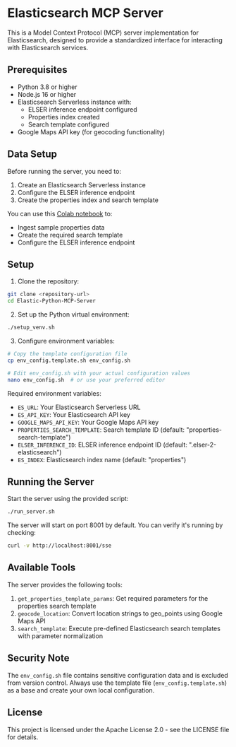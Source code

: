 # Elasticsearch MCP Server

This is a Model Context Protocol (MCP) server implementation for Elasticsearch, designed to provide a standardized interface for interacting with Elasticsearch services.

## Prerequisites

- Python 3.8 or higher
- Node.js 16 or higher
- Elasticsearch Serverless instance with:
  - ELSER inference endpoint configured
  - Properties index created
  - Search template configured
- Google Maps API key (for geocoding functionality)

## Data Setup

Before running the server, you need to:
1. Create an Elasticsearch Serverless instance
2. Configure the ELSER inference endpoint
3. Create the properties index and search template

You can use this [Colab notebook](https://colab.research.google.com/drive/1hy6XiWBrNiXMQvpjf-Bwd6FSd76aijPt?usp=sharing) to:
- Ingest sample properties data
- Create the required search template
- Configure the ELSER inference endpoint

## Setup

1. Clone the repository:
```bash
git clone <repository-url>
cd Elastic-Python-MCP-Server
```

2. Set up the Python virtual environment:
```bash
./setup_venv.sh
```

3. Configure environment variables:
```bash
# Copy the template configuration file
cp env_config.template.sh env_config.sh

# Edit env_config.sh with your actual configuration values
nano env_config.sh  # or use your preferred editor
```

Required environment variables:
- `ES_URL`: Your Elasticsearch Serverless URL
- `ES_API_KEY`: Your Elasticsearch API key
- `GOOGLE_MAPS_API_KEY`: Your Google Maps API key
- `PROPERTIES_SEARCH_TEMPLATE`: Search template ID (default: "properties-search-template")
- `ELSER_INFERENCE_ID`: ELSER inference endpoint ID (default: ".elser-2-elasticsearch")
- `ES_INDEX`: Elasticsearch index name (default: "properties")

## Running the Server

Start the server using the provided script:
```bash
./run_server.sh
```

The server will start on port 8001 by default. You can verify it's running by checking:
```bash
curl -v http://localhost:8001/sse
```

## Available Tools

The server provides the following tools:

1. `get_properties_template_params`: Get required parameters for the properties search template
2. `geocode_location`: Convert location strings to geo_points using Google Maps API
3. `search_template`: Execute pre-defined Elasticsearch search templates with parameter normalization

## Security Note

The `env_config.sh` file contains sensitive configuration data and is excluded from version control. Always use the template file (`env_config.template.sh`) as a base and create your own local configuration.

## License

This project is licensed under the Apache License 2.0 - see the LICENSE file for details.